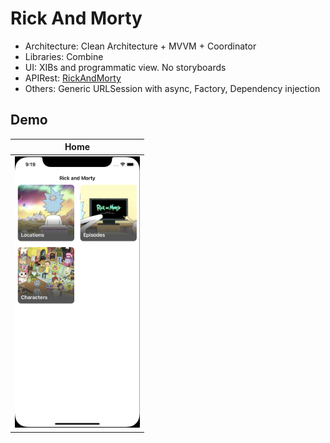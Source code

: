 
# Rick And Morty
 - Architecture: Clean Architecture + MVVM + Coordinator
 - Libraries: Combine
 - UI: XIBs and programmatic view. No storyboards
 - APIRest: [RickAndMorty](https://rickandmortyapi.com/documentation)
 - Others: Generic URLSession with async, Factory, Dependency injection
 
 
## Demo
| Home |
| ---|
| <img src="images/Menu.png" width=200 /> | 



